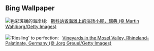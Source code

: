 ## Bing Wallpaper
![](https://www.bing.com/th?id=OHR.BeachHutsSweden_ZH-CN4193150313_UHD.jpg&w=1000)色彩斑斓的海岸线:&nbsp;&ensp;[斯科讷省海滩上的浴场小屋，瑞典 (© Martin Wahlborg/Getty Images)](https://www.bing.com/th?id=OHR.BeachHutsSweden_ZH-CN4193150313_UHD.jpg)
<br><br/>
![](https://www.bing.com/th?id=OHR.RhinelandVineyards_EN-US5864380431_UHD.jpg&w=1000)'Riesling' to perfection:&nbsp;&ensp;[Vineyards in the Mosel Valley, Rhineland-Palatinate, Germany (© Jorg Greuel/Getty Images)](https://www.bing.com/th?id=OHR.RhinelandVineyards_EN-US5864380431_UHD.jpg)
<br><br/>
